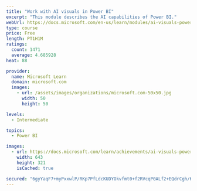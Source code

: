 ```yaml
---
title: "Work with AI visuals in Power BI"
excerpt: "This module describes the AI capabilities of Power BI."
webUrl: https://docs.microsoft.com/en-us/learn/modules/ai-visuals-power-bi/
type: course
price: Free
length: PT1H1M
ratings:
  count: 1471
  average: 4.685928
heat: 88

provider:
  name: Microsoft Learn
  domain: microsoft.com
  images:
    - url: /assets/images/organizations/microsoft.com-50x50.jpg
      width: 50
      height: 50

levels:
  - Intermediate

topics:
  - Power BI

images:
  - url: https://docs.microsoft.com/learn/achievements/ai-visuals-power-bi-social.png
    width: 643
    height: 321
    isCached: true

secured: "6gyYaqF7+myPxxwlP/RKp7PfLdcKUDYOkvfmt0+f2RVcqP0ALf2+EQdrCgh/KaVfl+tVxclnDSN+LZk5/s5QAPMF7Q8P1RPZCKrrQNNw1Pq3JeYRW/SWwX+3Zjyq5H334ew4v/IQe7eUnkcH6qfKqCk1l7qHf8kqRwVZBh3843d1ndUtAzwPhuyAMRqrr4wVOk6JYFf4lmYls3MDYXwNNBlkUn4pJGxiHF76u4s7NPnKjwhhAcKC2y5cmvEBWkooseN9GqbsweqK0Drj3F7mZS80PtUaZ2WdU6POYafhDZ0kOg61nhF1N3rZfmkjhfqS/HLEoB7pokwOcNnDIypP7n6Ot60Ym3PL8s1CK0wA6UQAcYrPxQekYiGLoNV9ljJdhFrAppYaWq/g6+K5e0Npokq5fnG5basWM3wu6c4bWcI=;XcZoV16jDq+xSqo6rkjmUw=="
---
```


